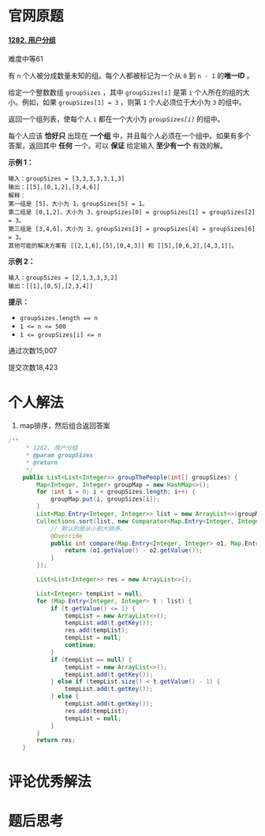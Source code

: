 # 官网原题

#### [1282. 用户分组](https://leetcode.cn/problems/group-the-people-given-the-group-size-they-belong-to/)

难度中等61

有 `n` 个人被分成数量未知的组。每个人都被标记为一个从 `0` 到 `n - 1` 的**唯一ID** 。

给定一个整数数组 `groupSizes` ，其中 `groupSizes[i]` 是第 `i` 个人所在的组的大小。例如，如果 `groupSizes[1] = 3` ，则第 `1` 个人必须位于大小为 `3` 的组中。

返回一个组列表，使每个人 `i` 都在一个大小为 *`groupSizes[i]`* 的组中。

每个人应该 **恰好只** 出现在 **一个组** 中，并且每个人必须在一个组中。如果有多个答案，返回其中 **任何** 一个。可以 **保证** 给定输入 **至少有一个** 有效的解。

 

**示例 1：**

```
输入：groupSizes = [3,3,3,3,3,1,3]
输出：[[5],[0,1,2],[3,4,6]]
解释：
第一组是 [5]，大小为 1，groupSizes[5] = 1。
第二组是 [0,1,2]，大小为 3，groupSizes[0] = groupSizes[1] = groupSizes[2] = 3。
第三组是 [3,4,6]，大小为 3，groupSizes[3] = groupSizes[4] = groupSizes[6] = 3。 
其他可能的解决方案有 [[2,1,6],[5],[0,4,3]] 和 [[5],[0,6,2],[4,3,1]]。
```

**示例 2：**

```
输入：groupSizes = [2,1,3,3,3,2]
输出：[[1],[0,5],[2,3,4]]
```

 

**提示：**

- `groupSizes.length == n`
- `1 <= n <= 500`
- `1 <= groupSizes[i] <= n`

通过次数15,007

提交次数18,423

# 个人解法

1. map排序，然后组合返回答案

```java
/**
     * 1282. 用户分组
     * @param groupSizes
     * @return
     */
    public List<List<Integer>> groupThePeople(int[] groupSizes) {
        Map<Integer, Integer> groupMap = new HashMap<>();
        for (int i = 0; i < groupSizes.length; i++) {
            groupMap.put(i, groupSizes[i]);
        }
        List<Map.Entry<Integer, Integer>> list = new ArrayList<>(groupMap.entrySet());
        Collections.sort(list, new Comparator<Map.Entry<Integer, Integer>>() {
            // 默认的是从小到大排序，
            @Override
            public int compare(Map.Entry<Integer, Integer> o1, Map.Entry<Integer, Integer> o2) {
                return (o1.getValue() - o2.getValue());
            }
        });

        List<List<Integer>> res = new ArrayList<>();

        List<Integer> tempList = null;
        for (Map.Entry<Integer, Integer> t : list) {
            if (t.getValue() <= 1) {
                tempList = new ArrayList<>();
                tempList.add(t.getKey());
                res.add(tempList);
                tempList = null;
                continue;
            }
            if (tempList == null) {
                tempList = new ArrayList<>();
                tempList.add(t.getKey());
            } else if (tempList.size() < t.getValue() - 1) {
                tempList.add(t.getKey());
            } else {
                tempList.add(t.getKey());
                res.add(tempList);
                tempList = null;
            }
        }
        return res;
    }
```

# 评论优秀解法

# 题后思考



